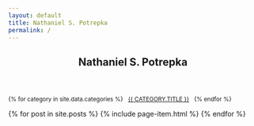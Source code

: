 ```yaml
---
layout: default
title: Nathaniel S. Potrepka
permalink: /
---
```


<!-- Article wrapper, limit width -->
<article>

  <!-- Post title -->
  <header>
    <h1 class="amsf-title">
      Nathaniel S. Potrepka
    </h1>
  </header>

  <p>
    <small>
      {% for category in site.data.categories %}
        <a href="{{ category.url }}" style="padding: 0.229em 0.6em; text-transform: uppercase;">{{ category.title }}</a>
      {% endfor %}
    </small>
  </p>

  <div class="page-content">
    {% for post in site.posts %}
      {% include page-item.html %}
    {% endfor %}
  </div>
</article>
